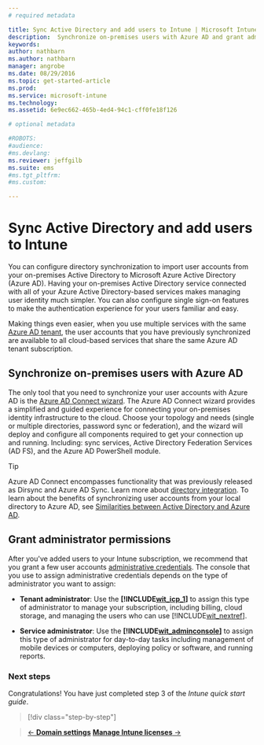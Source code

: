 ```yaml
---
# required metadata

title: Sync Active Directory and add users to Intune | Microsoft Intune
description:  Synchronize on-premises users with Azure AD and grant administrator permissions for your Intune subscription
keywords:
author: nathbarnms.author: nathbarn
manager: angrobe
ms.date: 08/29/2016
ms.topic: get-started-article
ms.prod:
ms.service: microsoft-intune
ms.technology:
ms.assetid: 6e9ec662-465b-4ed4-94c1-cff0fe18f126

# optional metadata

#ROBOTS:
#audience:
#ms.devlang:
ms.reviewer: jeffgilb
ms.suite: ems
#ms.tgt_pltfrm:
#ms.custom:

---
```



# Sync Active Directory and add users to Intune
You can configure directory synchronization to import user accounts from your on-premises Active Directory to Microsoft Azure Active Directory (Azure AD). Having your on-premises Active Directory service connected with all of your Azure Active Directory-based services makes managing user identity much simpler. You can also configure single sign-on features to make the authentication experience for your users familiar and easy.

Making things even easier, when you use multiple services with the same [Azure AD tenant](http://technet.microsoft.com/library/jj573650.aspx#BKMK_WhatIsAnAzureADTenant), the user accounts that you have previously synchronized are available to all cloud-based services that share the same Azure AD tenant subscription.

## Synchronize on-premises users with Azure AD
The only tool that you need to synchronize your user accounts with Azure AD is the [Azure AD Connect wizard](https://www.microsoft.com/download/details.aspx?id=47594). The Azure AD Connect wizard provides a simplified and guided experience for connecting your on-premises identity infrastructure to the cloud.  Choose your topology and needs (single or multiple directories, password sync or federation), and the wizard will deploy and configure all components required to get your connection up and running. Including: sync services, Active Directory Federation Services (AD FS), and the Azure AD PowerShell module.

> [!TIP]
> Azure AD Connect encompasses functionality that was previously released as Dirsync and Azure AD Sync. Learn more about [directory integration](http://technet.microsoft.com/library/jj573653.aspx). To learn about the benefits of synchronizing user accounts from your local directory to Azure AD, see [Similarities between Active Directory and Azure AD](http://technet.microsoft.com/library/dn518177.aspx).

## Grant administrator permissions
After you've added users to your Intune subscription, we recommend that you grant a few user accounts [administrative credentials](administrative-accounts-websites-perms.md). The console that you use to assign administrative credentials depends on the type of administrator you want to assign:

-   **Tenant administrator**: Use the **[!INCLUDE[wit_icp_1](../includes/wit_icp_1_md.md)]** to assign this type of administrator to manage your subscription, including billing, cloud storage, and managing the users who can use [!INCLUDE[wit_nextref](../includes/wit_nextref_md.md)].

-   **Service administrator**: Use the **[!INCLUDE[wit_adminconsole](../includes/wit_adminconsole_md.md)]** to assign this type of administrator for day-to-day tasks including management of mobile devices or computers, deploying policy or software, and running reports.


### Next steps
Congratulations! You have just completed step 3 of the *Intune quick start guide*.

>[!div class="step-by-step"]

>[&larr; **Domain settings**](.\start-with-a-paid-subscription-to-microsoft-intune-step-2.md)     [**Manage Intune licenses** &rarr;](.\start-with-a-paid-subscription-to-microsoft-intune-step-4.md)  
